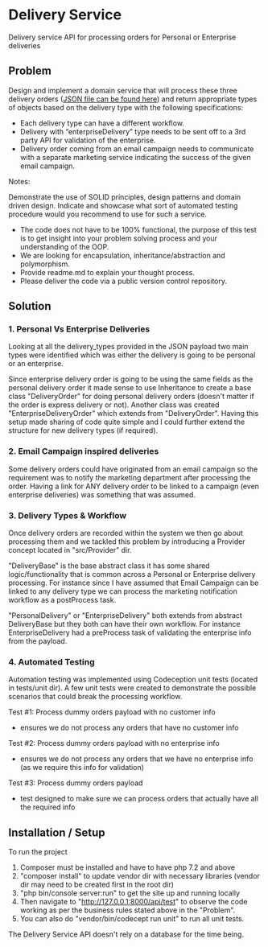 # Delivery Service
Delivery service API for processing orders for Personal or Enterprise deliveries

## Problem

Design and implement a domain service that will process these three delivery orders
([JSON file can be found here](var/data/test_payload.json)) and return appropriate types of objects based on the delivery type with
the following specifications:

- Each delivery type can have a different workflow.
- Delivery with “enterpriseDelivery” type needs to be sent off to a 3rd party API
for validation of the enterprise.
- Delivery order coming from an email campaign needs to communicate with a
separate marketing service indicating the success of the given email campaign.


Notes:

Demonstrate the use of SOLID principles, design patterns and domain driven design.
Indicate and showcase what sort of automated testing procedure would you recommend
to use for such a service.
-  The code does not have to be 100% functional, the purpose of this test is to get
insight into your problem solving process and your understanding of the OOP.
- We are looking for encapsulation, inheritance/abstraction and polymorphism.
- Provide readme.md to explain your thought process.
- Please deliver the code via a public version control repository.

## Solution

### 1. Personal Vs Enterprise Deliveries

Looking at all the delivery_types provided in the JSON payload two main types were identified which was either the
delivery is going to be personal or an enterprise.

Since enterprise delivery order is going to be using the same fields as the personal delivery order it made sense to
use Inheritance to create a base class "DeliveryOrder" for doing personal delivery orders (doesn't matter if the order
is express delivery or not). Another class was created "EnterpriseDeliveryOrder" which extends from "DeliveryOrder".
Having this setup made sharing of code quite simple and I could further extend the structure for new delivery types
(if required).

### 2. Email Campaign inspired deliveries

Some delivery orders could have originated from an email campaign so the requirement was to notify the marketing
department after processing the order. Having a link for ANY delivery order to be linked to a campaign (even enterprise
deliveries) was something that was assumed.

### 3. Delivery Types & Workflow

Once delivery orders are recorded within the system we then go about processing them and we tackled this problem by
introducing a Provider concept located in "src/Provider" dir.

"DeliveryBase" is the base abstract class it has some shared logic/functionality that is common across a Personal or
Enterprise delivery processing. For instance since I have assumed that Email Campaign can be linked to any delivery
type we can process the marketing notification workflow as a postProcess task.

"PersonalDelivery" or "EnterpriseDelivery" both extends from abstract DeliveryBase but they both can have their own
workflow. For instance EnterpriseDelivery had a preProcess task of validating the enterprise info from the payload.

### 4. Automated Testing

Automation testing was implemented using Codeception unit tests (located in tests/unit dir).
A few unit tests were created to demonstrate the possible scenarios that could break the processing workflow.

Test #1: Process dummy orders payload with no customer info
- ensures we do not process any orders that have no customer info

Test #2: Process dummy orders payload with no enterprise info
- ensures we do not process any orders that we have no enterprise info (as we require this info for validation)

Test #3: Process dummy orders payload
- test designed to make sure we can process orders that actually have all the required info

## Installation / Setup

To run the project
1. Composer must be installed and have to have php 7.2 and above
2. "composer install" to update vendor dir with necessary libraries (vendor dir may need to be created first in the root dir)
2. "php bin/console server:run" to get the site up and running locally
4. Then navigate to  "http://127.0.0.1:8000/api/test" to observe the 
code working as per the business rules stated above in the "Problem".
5. You can also do "vendor/bin/codecept run unit" to run all unit tests.

The Delivery Service API doesn't rely on a database for the time being.
